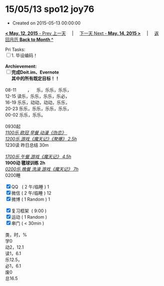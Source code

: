 # 15/05/13 spo12 joy76

- Created on 2015-05-13 00:00:00

[**< May. 12, 2015** - Prev 上一天](_archived/lifelogs/2015/05/d12.md) &nbsp; &nbsp; | &nbsp; &nbsp; [下一天 Next - **May. 14, 2015 >**](_archived/lifelogs/2015/05/d14.md) &nbsp; &nbsp; |  &nbsp; &nbsp; [返回月历 **Back to Month ^**](_archived/lifelogs/2015/05/index.md)
<br/><div>Pri Tasks:</div><div><input type="checkbox" />1. 毕设编码！</div>			<div><br/></div>			<div><b>Archievement:</b></div>			<div><b><input type="checkbox" />完成Doit.im、</b><b>Evernote</b></div>			<div><b>      其中的</b><b>所有</b><b>既定目标！！</b></div>			<div>						<div><br/></div>08-11         ，    乐，乐乐，乐乐，<br/>12-15 读乐，乐乐，乐乐，乐必，<br/>16-19 乐乐，动动，动动，乐乐，<br/>20-23 乐乐，乐乐，乐乐，乐乐，			</div>			<div>00-02 乐乐，乐乐。<br/>						<div><br/></div>0930起<br/><u><i>1100乐 欧冠 早餐 动漫《伪恋》 </i></u>			</div>			<div><u><i>1200乐 游戏《魔天记》《聚爆》 2.5h</i></u></div>			<div>1230读 昨日总结 30m</div>			<div><br/></div>			<div><i><u>1700乐 午餐 游戏《魔天记》 4.5h</u></i></div>			<div><b>1900动 毽球训练 2h</b></div>			<div><u><i>0200乐 晚餐 洗澡 游戏《魔天记》 7h</i></u> </div>			<div>0200睡</div>			<div><br/></div>			<div><input type="checkbox" checked="true" />QQ   ( 2 午/临睡 ) 1<br/><input type="checkbox" checked="true" />微信 ( 2 午/临睡 ) 12</div>			<div><input type="checkbox" checked="true" />微博 ( 1 Random ) 1</div>			<div><br/></div>			<div><input type="checkbox" checked="true" />复习框架  ( 9:00 ) <br/></div>			<div><input type="checkbox" checked="true" />运动 ( 1 Random ) </div>			<div><input type="checkbox" checked="true" />串门 ( < 30min ) </div>			<div>						<div><br/></div>类，时，%<br/>学0<br/>动2，12.1<br/>读1，6.1<br/>乐12.5，<br/>必1，6.1</div><div>废0<br/>总16.5</div>
